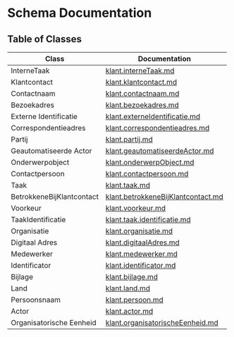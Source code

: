 # Schema Documentation

## Table of Classes

| Class | Documentation |
|-------|--------------|
| InterneTaak | [klant.interneTaak.md](klant.interneTaak.md) |
| Klantcontact | [klant.klantcontact.md](klant.klantcontact.md) |
| Contactnaam | [klant.contactnaam.md](klant.contactnaam.md) |
| Bezoekadres | [klant.bezoekadres.md](klant.bezoekadres.md) |
| Externe Identificatie | [klant.externeIdentificatie.md](klant.externeIdentificatie.md) |
| Correspondentieadres | [klant.correspondentieadres.md](klant.correspondentieadres.md) |
| Partij | [klant.partij.md](klant.partij.md) |
| Geautomatiseerde Actor | [klant.geautomatiseerdeActor.md](klant.geautomatiseerdeActor.md) |
| Onderwerpobject | [klant.onderwerpObject.md](klant.onderwerpObject.md) |
| Contactpersoon | [klant.contactpersoon.md](klant.contactpersoon.md) |
| Taak | [klant.taak.md](klant.taak.md) |
| BetrokkeneBijKlantcontact | [klant.betrokkeneBijKlantcontact.md](klant.betrokkeneBijKlantcontact.md) |
| Voorkeur | [klant.voorkeur.md](klant.voorkeur.md) |
| TaakIdentificatie | [klant.taak.identificatie.md](klant.taak.identificatie.md) |
| Organisatie | [klant.organisatie.md](klant.organisatie.md) |
| Digitaal Adres | [klant.digitaalAdres.md](klant.digitaalAdres.md) |
| Medewerker | [klant.medewerker.md](klant.medewerker.md) |
| Identificator | [klant.identificator.md](klant.identificator.md) |
| Bijlage | [klant.bijlage.md](klant.bijlage.md) |
| Land | [klant.land.md](klant.land.md) |
| Persoonsnaam | [klant.persoon.md](klant.persoon.md) |
| Actor | [klant.actor.md](klant.actor.md) |
| Organisatorische Eenheid | [klant.organisatorischeEenheid.md](klant.organisatorischeEenheid.md) |
